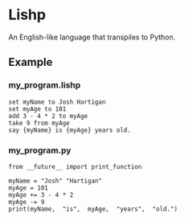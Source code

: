 # Lishp

An English-like language that transpiles to Python.

## Example

### my_program.lishp

```
set myName to Josh Hartigan
set myAge to 101
add 3 - 4 * 2 to myAge
take 9 from myAge
say {myName} is {myAge} years old.
```

### my_program.py
```
from __future__ import print_function

myName = "Josh" "Hartigan"
myAge = 101
myAge += 3 - 4 * 2
myAge -= 9
print(myName,  "is",  myAge,  "years",  "old.")
```
